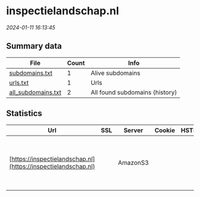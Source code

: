 # inspectielandschap.nl
*2024-01-11 16:13:45*
## Summary data
| File       | Count | Info |
|------------|-------|------|
|[subdomains.txt](/data/inspectielandschap.nl/subdomains.txt)|1|Alive subdomains|
|[urls.txt](/data/inspectielandschap.nl/urls.txt)|1|Urls|
|[all_subdomains.txt](/data/inspectielandschap.nl/all_subdomains.txt)|2|All found subdomains (history)|
## Statistics
| Url | SSL | Server | Cookie | HSTS | CSP | XFO | XXP | RP | Tech |Title |
|------------|-------|------|------|------|------|------|------|------|------|------|
|[https://inspectielandschap.nl](https://inspectielandschap.nl)| |AmazonS3| | | | | | :white_check_mark: |Amazon CloudFront Amazon S3 Amazon Web Services||